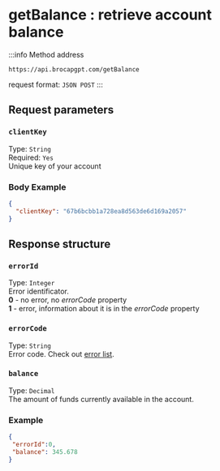 ﻿---
sidebar_position: 3
sidebar_label: getBalance
---

# getBalance : retrieve account balance

:::info Method address
```http
https://api.brocapgpt.com/getBalance
```

request format: `JSON POST`
:::

## **Request parameters**

### `clientKey`
Type: `String` <br />
Required: `Yes`<br />
Unique key of your account

### **Body Example**

```json
{
  "clientKey": "67b6bcbb1a728ea8d563de6d169a2057"
}
```

## **Response structure**

### `errorId`
Type: `Integer` <br />
Error identificator.<br />**0** - no error, no *errorCode* property<br />**1** - error, information about it is in the *errorCode* property

### `errorCode`
Type: `String` <br />
Error code. Check out [error list](../api-errors).

### `balance`
Type: `Decimal` <br />
The amount of funds currently available in the account.

### **Example**

```json
{
 "errorId":0,
 "balance": 345.678
}
```
